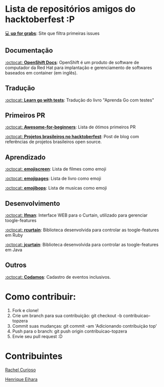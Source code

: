 # Lista de repositórios amigos do hacktoberfest :P 

[:computer: **up for grabs**](https://up-for-grabs.net/#/): Site que filtra primeiras issues

## Documentação
[:octocat: **OpenShift Docs**](https://github.com/openshift/openshift-docs): OpenShift é um produto de software de computador da Red Hat para implantação e gerenciamento de softwares baseados em container (em inglês).

## Tradução
[:octocat: **Learn go with tests**](https://github.com/larien/learn-go-with-tests): Tradução do livro "Aprenda Go com testes"

## Primeiros PR
[:octocat: **Awesome-for-beginners**](https://github.com/MunGell/awesome-for-beginners): Lista de ótimos primeiros PR

[:octocat: **Projetos brasileiros no hacktoberfest**](https://github.com/jtemporal/jtemporal.github.io): Post de blog com referências de projetos brasileiros open source.

## Aprendizado

[:octocat: **emojiscreen**](https://github.com/brittanyrw/emojiscreen): Lista de filmes como emoji

[:octocat: **emojipages**](https://github.com/brittanyrw/emojipages): Lista de livro como emoji

[:octocat: **emojibops**](https://github.com/brittanyrw/emojibops): Lista de musicas como emoji

## Desenvolvimento

[:octocat: **Ifman**](https://github.com/wirecardBrasil/ifman): Interface WEB para o Curtain, utilizado para gerenciar toogle-features

[:octocat: **rcurtain**](https://github.com/wirecardBrasil/rcurtain): Biblioteca desenvolvida para controlar as toogle-features em Ruby

[:octocat: **jcurtain**](https://github.com/wirecardBrasil/jcurtain): Biblioteca desenvolvida para controlar as toogle-features em Java

## Outros
[:octocat: **Codamos**](https://github.com/codamos/codamos.github.io): Cadastro de eventos inclusivos.

# Como contribuir:

1. Fork e clone!
2. Crie um branch para sua contribuição: git checkout -b contribuicao-topzera
3. Commit suas mudanças: git commit -am 'Adicionando contribuição top'
4. Push para o branch: git push origin contribuicao-topzera
5. Envie seu pull request :D

# Contribuintes
[Rachel Curioso](https://github.com/Rachc)

[Henrique Eihara](https://github.com/eiguike)
